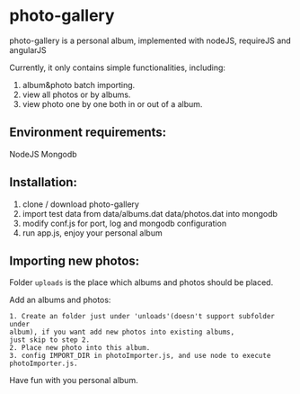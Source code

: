 photo-gallery
=============

photo-gallery is a personal  album, implemented with nodeJS, requireJS and angularJS

Currently, it only contains simple functionalities, including:

1. album&photo batch importing.
2. view all photos or by albums.
3. view photo one by one both in or out of a album.

Environment requirements:
-------------------------
NodeJS
Mongodb

Installation:
-------------------------
1. clone / download photo-gallery
2. import test data from data/albums.dat data/photos.dat into mongodb
3. modify conf.js for port, log and mongodb configuration
4. run app.js, enjoy your personal album

Importing new photos:
-------------------------
Folder `uploads` is the place which albums and photos should be placed.

Add an albums and photos:

	1. Create an folder just under 'unloads'(doesn't support subfolder under
	album), if you want add new photos into existing albums,
	just skip to step 2.
	2. Place new photo into this album.
	3. config IMPORT_DIR in photoImporter.js, and use node to execute
	photoImporter.js.

Have fun with you personal album.